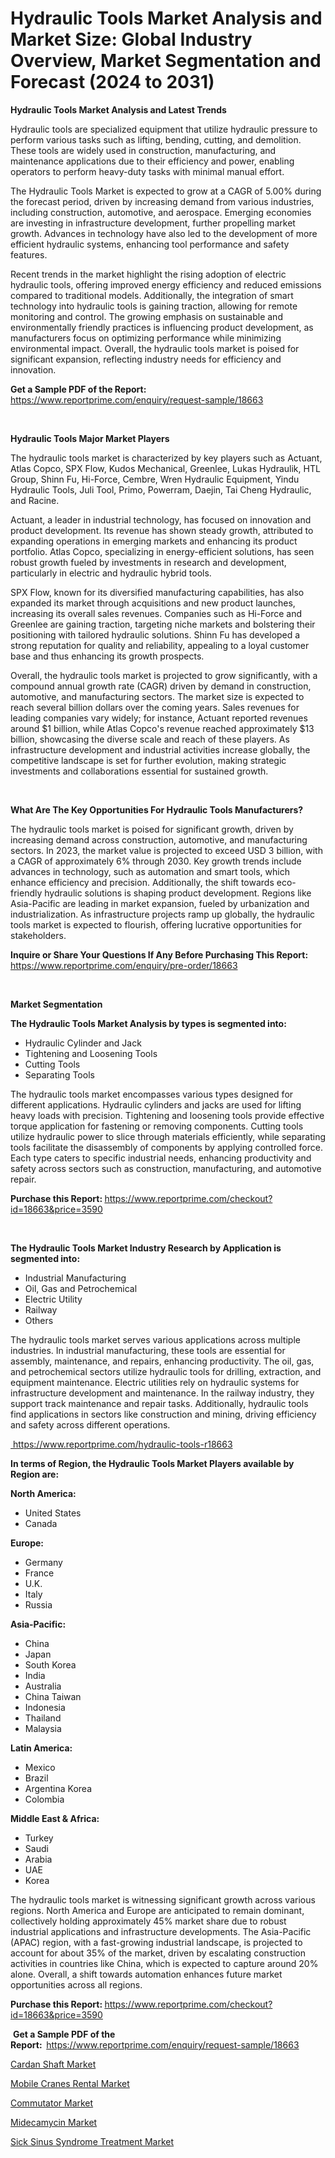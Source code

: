 <p><h1>Hydraulic Tools Market Analysis and Market Size: Global Industry Overview, Market Segmentation and Forecast (2024 to 2031)</h1></p><p><strong>Hydraulic Tools Market Analysis and Latest Trends</strong></p>
<p><p>Hydraulic tools are specialized equipment that utilize hydraulic pressure to perform various tasks such as lifting, bending, cutting, and demolition. These tools are widely used in construction, manufacturing, and maintenance applications due to their efficiency and power, enabling operators to perform heavy-duty tasks with minimal manual effort. </p><p>The Hydraulic Tools Market is expected to grow at a CAGR of 5.00% during the forecast period, driven by increasing demand from various industries, including construction, automotive, and aerospace. Emerging economies are investing in infrastructure development, further propelling market growth. Advances in technology have also led to the development of more efficient hydraulic systems, enhancing tool performance and safety features.</p><p>Recent trends in the market highlight the rising adoption of electric hydraulic tools, offering improved energy efficiency and reduced emissions compared to traditional models. Additionally, the integration of smart technology into hydraulic tools is gaining traction, allowing for remote monitoring and control. The growing emphasis on sustainable and environmentally friendly practices is influencing product development, as manufacturers focus on optimizing performance while minimizing environmental impact. Overall, the hydraulic tools market is poised for significant expansion, reflecting industry needs for efficiency and innovation.</p></p>
<p><strong>Get a Sample PDF of the Report:&nbsp;</strong> <a href="https://www.reportprime.com/enquiry/request-sample/18663?utm_campaign=117&utm_medium=2&utm_source=Github&utm_content=ia&utm_term=21112024&utm_id=hydraulic-tools">https://www.reportprime.com/enquiry/request-sample/18663</a></p>
<p>&nbsp;</p>
<p><strong>Hydraulic Tools Major Market Players</strong></p>
<p><p>The hydraulic tools market is characterized by key players such as Actuant, Atlas Copco, SPX Flow, Kudos Mechanical, Greenlee, Lukas Hydraulik, HTL Group, Shinn Fu, Hi-Force, Cembre, Wren Hydraulic Equipment, Yindu Hydraulic Tools, Juli Tool, Primo, Powerram, Daejin, Tai Cheng Hydraulic, and Racine. </p><p>Actuant, a leader in industrial technology, has focused on innovation and product development. Its revenue has shown steady growth, attributed to expanding operations in emerging markets and enhancing its product portfolio. Atlas Copco, specializing in energy-efficient solutions, has seen robust growth fueled by investments in research and development, particularly in electric and hydraulic hybrid tools. </p><p>SPX Flow, known for its diversified manufacturing capabilities, has also expanded its market through acquisitions and new product launches, increasing its overall sales revenues. Companies such as Hi-Force and Greenlee are gaining traction, targeting niche markets and bolstering their positioning with tailored hydraulic solutions. Shinn Fu has developed a strong reputation for quality and reliability, appealing to a loyal customer base and thus enhancing its growth prospects.</p><p>Overall, the hydraulic tools market is projected to grow significantly, with a compound annual growth rate (CAGR) driven by demand in construction, automotive, and manufacturing sectors. The market size is expected to reach several billion dollars over the coming years. Sales revenues for leading companies vary widely; for instance, Actuant reported revenues around $1 billion, while Atlas Copco's revenue reached approximately $13 billion, showcasing the diverse scale and reach of these players. As infrastructure development and industrial activities increase globally, the competitive landscape is set for further evolution, making strategic investments and collaborations essential for sustained growth.</p></p>
<p>&nbsp;</p>
<p><strong>What Are The Key Opportunities For Hydraulic Tools Manufacturers?</strong></p>
<p><p>The hydraulic tools market is poised for significant growth, driven by increasing demand across construction, automotive, and manufacturing sectors. In 2023, the market value is projected to exceed USD 3 billion, with a CAGR of approximately 6% through 2030. Key growth trends include advances in technology, such as automation and smart tools, which enhance efficiency and precision. Additionally, the shift towards eco-friendly hydraulic solutions is shaping product development. Regions like Asia-Pacific are leading in market expansion, fueled by urbanization and industrialization. As infrastructure projects ramp up globally, the hydraulic tools market is expected to flourish, offering lucrative opportunities for stakeholders.</p></p>
<p><strong>Inquire or Share Your Questions If Any Before Purchasing This Report:</strong> <a href="https://www.reportprime.com/enquiry/pre-order/18663?utm_campaign=117&utm_medium=2&utm_source=Github&utm_content=ia&utm_term=21112024&utm_id=hydraulic-tools">https://www.reportprime.com/enquiry/pre-order/18663</a></p>
<p>&nbsp;</p>
<p><strong>Market Segmentation</strong></p>
<p><strong>The Hydraulic Tools Market Analysis by types is segmented into:</strong></p>
<p><ul><li>Hydraulic Cylinder and Jack</li><li>Tightening and Loosening Tools</li><li>Cutting Tools</li><li>Separating Tools</li></ul></p>
<p><p>The hydraulic tools market encompasses various types designed for different applications. Hydraulic cylinders and jacks are used for lifting heavy loads with precision. Tightening and loosening tools provide effective torque application for fastening or removing components. Cutting tools utilize hydraulic power to slice through materials efficiently, while separating tools facilitate the disassembly of components by applying controlled force. Each type caters to specific industrial needs, enhancing productivity and safety across sectors such as construction, manufacturing, and automotive repair.</p></p>
<p><strong>Purchase this Report:&nbsp;</strong><a href="https://www.reportprime.com/checkout?id=18663&price=3590&utm_campaign=117&utm_medium=2&utm_source=Github&utm_content=ia&utm_term=21112024&utm_id=hydraulic-tools">https://www.reportprime.com/checkout?id=18663&price=3590</a></p>
<p>&nbsp;</p>
<p><strong>The Hydraulic Tools Market Industry Research by Application is segmented into:</strong></p>
<p><ul><li>Industrial Manufacturing</li><li>Oil, Gas and Petrochemical</li><li>Electric Utility</li><li>Railway</li><li>Others</li></ul></p>
<p><p>The hydraulic tools market serves various applications across multiple industries. In industrial manufacturing, these tools are essential for assembly, maintenance, and repairs, enhancing productivity. The oil, gas, and petrochemical sectors utilize hydraulic tools for drilling, extraction, and equipment maintenance. Electric utilities rely on hydraulic systems for infrastructure development and maintenance. In the railway industry, they support track maintenance and repair tasks. Additionally, hydraulic tools find applications in sectors like construction and mining, driving efficiency and safety across different operations.</p></p>
<p><a href="https://www.reportprime.com/hydraulic-tools-r18663?utm_campaign=117&utm_medium=2&utm_source=Github&utm_content=ia&utm_term=21112024&utm_id=hydraulic-tools">&nbsp;https://www.reportprime.com/hydraulic-tools-r18663</a></p>
<p><strong>In terms of Region, the Hydraulic Tools Market Players available by Region are:</strong></p>
<p>
    <p> <strong> North America: </strong>
        <ul>
            <li>United States</li>
            <li>Canada</li>
        </ul>
        </p> 
    <p> <strong> Europe: </strong>
        <ul>
            <li>Germany</li>
            <li>France</li>
            <li>U.K.</li>
            <li>Italy</li>
            <li>Russia</li>
        </ul>
        </p> 
    <p> <strong> Asia-Pacific: </strong>
        <ul>
            <li>China</li>
            <li>Japan</li>
            <li>South Korea</li>
            <li>India</li>
            <li>Australia</li>
            <li>China Taiwan</li>
            <li>Indonesia</li>
            <li>Thailand</li>
            <li>Malaysia</li>
        </ul>
        </p> 
    <p> <strong> Latin America: </strong>
        <ul>
            <li>Mexico</li>
            <li>Brazil</li>
            <li>Argentina Korea</li>
            <li>Colombia</li>
        </ul>
        </p> 
    <p> <strong> Middle East & Africa: </strong>
        <ul>
            <li>Turkey</li>
            <li>Saudi</li>
            <li>Arabia</li>
            <li>UAE</li>
            <li>Korea</li>
        </ul>
    </p>
    </p>
<p><p>The hydraulic tools market is witnessing significant growth across various regions. North America and Europe are anticipated to remain dominant, collectively holding approximately 45% market share due to robust industrial applications and infrastructure developments. The Asia-Pacific (APAC) region, with a fast-growing industrial landscape, is projected to account for about 35% of the market, driven by escalating construction activities in countries like China, which is expected to capture around 20% alone. Overall, a shift towards automation enhances future market opportunities across all regions.</p></p>
<p><strong>Purchase this Report: </strong><a href="https://www.reportprime.com/checkout?id=18663&price=3590&utm_campaign=117&utm_medium=2&utm_source=Github&utm_content=ia&utm_term=21112024&utm_id=hydraulic-tools">https://www.reportprime.com/checkout?id=18663&price=3590</a></p>
<p>&nbsp;<strong>Get a Sample PDF of the Report:&nbsp;&nbsp;</strong><a href="https://www.reportprime.com/enquiry/request-sample/18663?utm_campaign=117&utm_medium=2&utm_source=Github&utm_content=ia&utm_term=21112024&utm_id=hydraulic-tools">https://www.reportprime.com/enquiry/request-sample/18663</a></p>
<p><strong></strong></p>
<p><p><a href="https://github.com/AshikRahman991/Market-Research-Report-List-1/blob/main/cardan-shaft-market.md?utm_campaign=117&utm_medium=2&utm_source=Github&utm_content=ia&utm_term=21112024&utm_id=hydraulic-tools">Cardan Shaft Market</a></p><p><a href="https://www.linkedin.com/pulse/in-depth-mobile-cranes-rental-market-analysis-2024-o7hve?utm_campaign=117&utm_medium=2&utm_source=Github&utm_content=ia&utm_term=21112024&utm_id=hydraulic-tools">Mobile Cranes Rental Market</a></p><p><a href="https://github.com/mabutironaldo/Market-Research-Report-List-6/blob/main/commutator-market.md?utm_campaign=117&utm_medium=2&utm_source=Github&utm_content=ia&utm_term=21112024&utm_id=hydraulic-tools">Commutator Market</a></p><p><a href="https://issuu.com/reportprime-2/docs/midecamycin-market-size-2030.pptx_89ca1eef6f8651?utm_campaign=117&utm_medium=2&utm_source=Github&utm_content=ia&utm_term=21112024&utm_id=hydraulic-tools">Midecamycin Market</a></p><p><a href="https://www.linkedin.com/pulse/examination-market-segmentation-sick-sinus-syndrome-treatment-rsdse?utm_campaign=117&utm_medium=2&utm_source=Github&utm_content=ia&utm_term=21112024&utm_id=hydraulic-tools">Sick Sinus Syndrome Treatment Market</a></p></p>